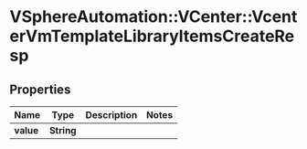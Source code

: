 # VSphereAutomation::VCenter::VcenterVmTemplateLibraryItemsCreateResp

## Properties
Name | Type | Description | Notes
------------ | ------------- | ------------- | -------------
**value** | **String** |  | 


